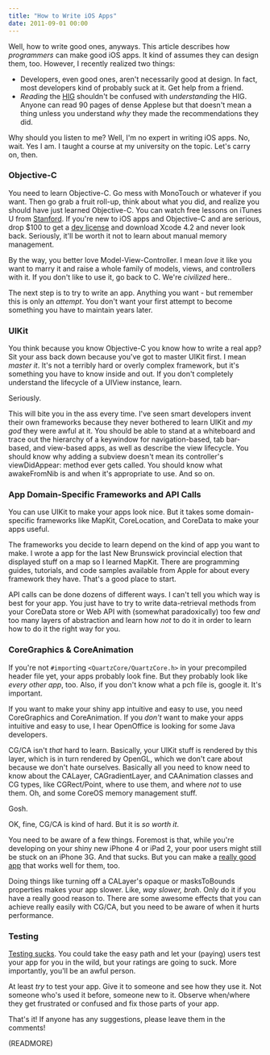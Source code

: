 ```yaml
---
title: "How to Write iOS Apps"
date: 2011-09-01 00:00
---
```


Well, how to write good ones, anyways. This article describes how _programmers_ can make good iOS apps. It kind of assumes they can design them, too. However, I recently realized two things:

- Developers, even good ones, aren't necessarily good at design. In fact, most developers kind of probably suck at it. Get help from a friend.
- _Reading_ the [HIG](http://developer.apple.com/library/ios/#documentation/userexperience/conceptual/mobilehig/IconsImages/IconsImages.html) shouldn't be confused with _understanding_ the HIG. Anyone can read 90 pages of dense Applese but that doesn't mean a thing unless you understand _why_ they made the recommendations they did.

Why should you listen to me? Well, I'm no expert in writing iOS apps. No, wait. Yes I am. I taught a course at my university on the topic. Let's carry on, then.



### Objective-C

You need to learn Objective-C. Go mess with MonoTouch or whatever if you want. Then go grab a fruit roll-up, think about what you did, and realize you should have just learned Objective-C. You can watch free lessons on iTunes U from [Stanford](http://itunes.apple.com/us/podcast/cs193p-student-final-projects/id395605774?i=90218598). If you're new to iOS apps and Objective-C and are serious, drop $100 to get a [dev license](http://developer.apple.com/programs/which-program/) and download Xcode 4.2 and never look back. Seriously, it'll be worth it not to learn about manual memory management.

By the way, you better love Model-View-Controller. I mean _love_ it like you want to marry it and raise a whole family of models, views, and controllers with it. If you don't like to use it, go back to C. We're _civilized_ here..

The next step is to try to write an app. Anything you want - but remember this is only an _attempt_. You don't want your first attempt to become something you have to maintain years later.

### UIKit

You think because you know Objective-C you know how to write a real app? Sit your ass back down because you've got to master UIKit first. I mean _master it_. It's not a terribly hard or overly complex framework, but it's something you have to know inside and out. If you don't completely understand the lifecycle of a UIView instance, learn.

Seriously.

This will bite you in the ass every time. I've seen smart developers invent their own frameworks because they never bothered to learn UIKit and _my god_ they were awful at it. You should be able to stand at a whiteboard and trace out the hierarchy of a keywindow for navigation-based, tab bar-based, and view-based apps, as well as describe the view lifecycle. You should know why adding a subview doesn't mean its controller's viewDidAppear: method ever gets called. You should know what awakeFromNib is and when it's appropriate to use. And so on.

### App Domain-Specific Frameworks and API Calls

You can use UIKit to make your apps look nice. But it takes some domain-specific frameworks like MapKit, CoreLocation, and CoreData to make your apps useful.

The frameworks you decide to learn depend on the kind of app you want to make. I wrote a app for the last New Brunswick provincial election that displayed stuff on a map so I learned MapKit. There are programming guides, tutorials, and code samples available from Apple for about every framework they have. That's a good place to start.

API calls can be done dozens of different ways. I can't tell you which way is best for your app. You just have to try to write data-retrieval methods from your CoreData store or Web API with (somewhat paradoxically) too few _and_ too many layers of abstraction and learn how _not_ to do it in order to learn how to do it the right way for you.

### CoreGraphics & CoreAnimation

If you're not `#import`ing `<QuartzCore/QuartzCore.h>` in your precompiled header file yet, your apps probably look fine. But they probably look like _every other app_, too. Also, if you don't know what a pch file is, google it. It's important.

If you want to make your shiny app intuitive and easy to use, you need CoreGraphics and CoreAnimation. If you _don't_ want to make your apps intuitive and easy to use, I hear OpenOffice&nbsp;is looking for some Java developers.

CG/CA isn't _that_ hard to learn. Basically, your UIKit stuff is rendered by this layer, which is in turn rendered by OpenGL, which we don't care about because we don't hate ourselves. Basically all you need to know need to know about the CALayer, CAGradientLayer, and CAAnimation classes and CG types, like CGRect/Point, where to use them, and where _not_ to use them.&nbsp;Oh, and some CoreOS memory management stuff.

Gosh.

OK, fine, CG/CA is kind of hard. But it is _so worth it_.

You need to be aware of a few things. Foremost is that, while you're developing on your shiny new iPhone 4 or iPad 2, your poor users might still be stuck on an iPhone 3G. And that sucks. But you can make a [really good app](http://twitter.com/#!/tapi/status/109334914628984832) that works well for them, too.

Doing things like turning off a CALayer's opaque or masksToBounds properties makes your app slower. Like,&nbsp;_way slower, brah_. Only do it if you have a really good reason to. There are some awesome effects that you can achieve really easily with CG/CA, but you need to be aware of when it hurts performance.

### Testing

[Testing sucks](http://27.media.tumblr.com/tumblr_loy7vaGhOH1qci335o1_500.jpg). You could take the easy path and let your (paying) users test your app for you in the wild, but your ratings are going to suck. More importantly, you'll be an awful person.

At least _try_ to test your app. Give it to someone and see how they use it. Not someone who's used it before, someone new to it. Observe when/where they get frustrated or confused and fix those parts of your app.

That's it! If anyone has any suggestions, please leave them in the comments!

(READMORE)
